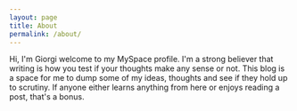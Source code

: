 ```yaml
---
layout: page
title: About
permalink: /about/
---
```


Hi, I'm Giorgi welcome to my MySpace profile. I'm a strong believer that writing is how you test if your thoughts make any sense or not. This blog is a space for me to dump some of my ideas, thoughts and see if they hold up to scrutiny. If anyone either learns anything from here or enjoys reading a post, that's a bonus.
